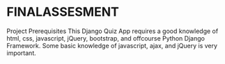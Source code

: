 # FINALASSESMENT
Project Prerequisites
This Django Quiz App requires a good knowledge of html, css, javascript, jQuery, bootstrap, and offcourse Python Django Framework. Some basic knowledge of javascript, ajax, and jQuery is very important.
